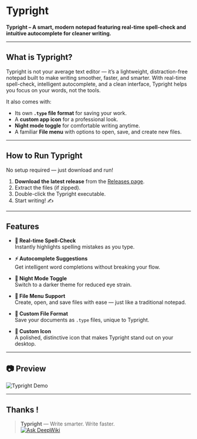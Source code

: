 # Typright  
**Typright – A smart, modern notepad featuring real-time spell-check and intuitive autocomplete for cleaner writing.**

---

##  What is Typright?  
Typright is not your average text editor — it’s a lightweight, distraction-free notepad built to make writing smoother, faster, and smarter. With real-time spell-check, intelligent autocomplete, and a clean interface, Typright helps you focus on your words, not the tools.  

It also comes with:  
- Its own **`.type` file format** for saving your work.  
- A **custom app icon** for a professional look.  
- **Night mode toggle** for comfortable writing anytime.  
- A familiar **File menu** with options to open, save, and create new files.  

---

##  How to Run Typright  
No setup required — just download and run!  

1. **Download the latest release** from the [Releases page](https://github.com/nandhra702/Typright/releases).  
2. Extract the files (if zipped).  
3. Double-click the Typright executable.  
4. Start writing! ✍️  

---

##  Features  

- **📝 Real-time Spell-Check**  
  Instantly highlights spelling mistakes as you type.  

- **⚡ Autocomplete Suggestions**  
  Get intelligent word completions without breaking your flow.  

- **🌙 Night Mode Toggle**  
  Switch to a darker theme for reduced eye strain.  

- **📂 File Menu Support**  
  Create, open, and save files with ease — just like a traditional notepad.  

- **📄 Custom File Format**  
  Save your documents as `.type` files, unique to Typright.  

- **🎨 Custom Icon**  
  A polished, distinctive icon that makes Typright stand out on your desktop.  

---

## 📷 Preview  
![Typright Demo](assets/final_typeright.gif)

---

Thanks !
---

> **Typright** — Write smarter. Write faster.  
[![Ask DeepWiki](https://deepwiki.com/badge.svg)](https://deepwiki.com/nandhra702/Typright)
